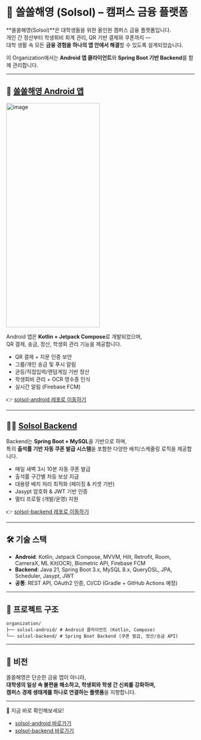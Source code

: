 # 🏦 쏠쏠해영 (Solsol) – 캠퍼스 금융 플랫폼

**쏠쏠해영(Solsol)**은 대학생들을 위한 올인원 캠퍼스 금융 플랫폼입니다.  
개인 간 정산부터 학생회비 회계 관리, QR 기반 결제와 쿠폰까지 —  
대학 생활 속 모든 **금융 경험을 하나의 앱 안에서 해결**할 수 있도록 설계되었습니다.  

이 Organization에서는 **Android 앱 클라이언트**와 **Spring Boot 기반 Backend**를 함께 관리합니다.  

---

## 📱 [쏠쏠해영 Android 앱](https://github.com/CANSHOOT/solsol-android)

<img width="250" height="600" alt="image" src="https://github.com/user-attachments/assets/d222d07e-f96c-4433-b156-d873d337e3d5" />

Android 앱은 **Kotlin + Jetpack Compose**로 개발되었으며,  
QR 결제, 송금, 정산, 학생회 관리 기능을 제공합니다.  

- QR 결제 + 지문 인증 보안  
- 그룹/개인 송금 및 푸시 알림  
- 균등/직접입력/랜덤게임 기반 정산  
- 학생회비 관리 + OCR 영수증 인식  
- 실시간 알림 (Firebase FCM)  

👉 [solsol-android 레포로 이동하기](https://github.com/CANSHOOT/solsol-android)

---

## 🏃‍♂️ [Solsol Backend](https://github.com/CANSHOOT/solsol-backend)

Backend는 **Spring Boot + MySQL**을 기반으로 하며,  
특히 **출석률 기반 자동 쿠폰 발급 시스템**을 포함한 다양한 배치/스케줄링 로직을 제공합니다.  

- 매일 새벽 3시 10분 자동 쿠폰 발급  
- 출석률 구간별 차등 보상 지급  
- 대용량 배치 처리 최적화 (페이징 & 키셋 기반)  
- Jasypt 암호화 & JWT 기반 인증  
- 멀티 프로필 (개발/운영) 지원  

👉 [solsol-backend 레포로 이동하기](https://github.com/CANSHOOT/solsol-backend)

---

## 🛠️ 기술 스택

- **Android**: Kotlin, Jetpack Compose, MVVM, Hilt, Retrofit, Room, CameraX, ML Kit(OCR), Biometric API, Firebase FCM  
- **Backend**: Java 21, Spring Boot 3.x, MySQL 8.x, QueryDSL, JPA, Scheduler, Jasypt, JWT  
- **공통**: REST API, OAuth2 인증, CI/CD (Gradle + GitHub Actions 예정)

---

## 🚀 프로젝트 구조
```
organization/
├── solsol-android/ # Android 클라이언트 (Kotlin, Compose)
└── solsol-backend/ # Spring Boot Backend (쿠폰 발급, 정산/송금 API)
```

---

## 📌 비전

쏠쏠해영은 단순한 금융 앱이 아니라,  
**대학생의 일상 속 불편을 해소하고, 학생회와 학생 간 신뢰를 강화하며,  
캠퍼스 경제 생태계를 하나로 연결하는 플랫폼**을 지향합니다.  

---

🔗 지금 바로 확인해보세요!  
- [solsol-android 바로가기](https://github.com/CANSHOOT/solsol-android)  
- [solsol-backend 바로가기](https://github.com/CANSHOOT/solsol-backend)  
